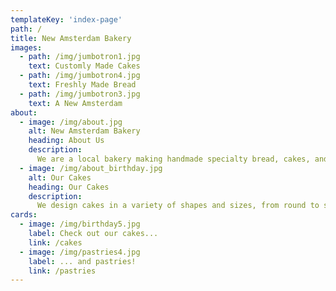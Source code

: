 ```yaml
---
templateKey: 'index-page'
path: /
title: New Amsterdam Bakery
images: 
  - path: /img/jumbotron1.jpg
    text: Customly Made Cakes
  - path: /img/jumbotron4.jpg
    text: Freshly Made Bread
  - path: /img/jumbotron3.jpg
    text: A New Amsterdam
about: 
  - image: /img/about.jpg
    alt: New Amsterdam Bakery
    heading: About Us
    description:
      We are a local bakery making handmade specialty bread, cakes, and cookies for over 25 years. Our baked good has no chemical or perspectives and baked fresh every day. We also carry many vegetarian selections (egg-free) , and healthy bread (sugar free, salt-free).
  - image: /img/about_birthday.jpg
    alt: Our Cakes
    heading: Our Cakes
    description:
      We design cakes in a variety of shapes and sizes, from round to square or rectangle, or your custom shape of choice. We will customize your cake to your liking. Egg-free Vegetarian, and vegan cakes options are available. We make delicious Fruitcakes, and Blackforest cakes as well.
cards:
  - image: /img/birthday5.jpg
    label: Check out our cakes...
    link: /cakes
  - image: /img/pastries4.jpg
    label: ... and pastries!
    link: /pastries
---
```

